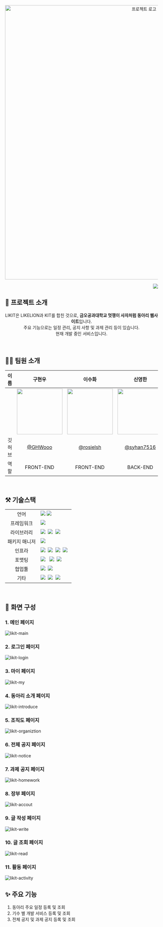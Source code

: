 <p align="center">
  <br>
  <img src="https://user-images.githubusercontent.com/72565083/230766339-d92979be-edea-451a-9b2a-1962f3e03990.png" alt='프로젝트 로고' width='900px'>
  <br>
  <p align='right'>
    <a href="https://hits.seeyoufarm.com"><img src="https://hits.seeyoufarm.com/api/count/incr/badge.svg?url=https%3A%2F%2Fgithub.com%2Flikelion-LIKIT&count_bg=%2379C83D&title_bg=%23555555&icon=&icon_color=%23E7E7E7&title=hits&edge_flat=false"/></a>
  </p>
</p>

## 🦁 프로젝트 소개

<div align="center">
  <div>LIKIT은 LIKELION과 KIT를 합친 것으로, <b>금오공과대학교 멋쟁이 사자처럼 동아리 웹사이트</b>입니다.</div>
  <div>주요 기능으로는 일정 관리, 공지 사항 및 과제 관리 등이 있습니다. </div>
  <div>현재 개발 중인 서비스입니다.</div>
</div>
<br>

<!-- ## 🪄 배포 주소 --> 
<!-- 배포 주소 작성 -->

<br>

## 🧑‍💻 팀원 소개

| 이름 |  구현우  | 이수화 | 신영한 | 이서현 |
| :------------: | :------------: | :-----------: |  :------------: | :-----------: |  
|  | <img src="https://user-images.githubusercontent.com/72565083/230766542-b2898bf8-e748-4697-9549-e6925699f9be.png" width="150"/> | <img src="https://user-images.githubusercontent.com/72565083/230766777-d4f9acb2-b752-47e8-8011-fb354328ff2c.png" width="150"/> | <img src="https://avatars.githubusercontent.com/u/83218200?v=4" width="150"/> |<img src="https://avatars.githubusercontent.com/u/90851865?s=400&u=b728089d09499144caa10807f9f2a09ee3729782&v=4" width="150"/> |
| 깃허브 | [@GHWooo](https://github.com/GHWooo) | [@rosielsh](https://github.com/rosielsh) | [@syhan7516](https://github.com/syhan7516)|[@kathyleesh](https://github.com/kathyleesh)|
| 역할 | FRONT-END | FRONT-END | BACK-END | BACK-END | 

<br>

## ⚒️ 기술스택

<table>
<tr>
 <td align="center">언어</td>
 <td>
  <img src="https://img.shields.io/badge/JavaScript-F7DF1E?style=for-the-badge&logo=JavaScript&logoColor=ffffff"/>
  <img src="https://img.shields.io/badge/Java-orange?style=for-the-badge&logo=Java&logoColor=white"/></a>
 </td>
</tr>
<tr>
 <td align="center">프레임워크</td>
 <td>
  <img src="https://img.shields.io/badge/Spring-6DB33F?style=for-the-badge&logo=Spring&logoColor=ffffff"/>&nbsp  
</tr>
<tr>
 <td align="center">라이브러리</td>
 <td>
  <img src="https://img.shields.io/badge/React-61DAFB?style=for-the-badge&logo=React&logoColor=ffffff"/>&nbsp  
  <img src="https://img.shields.io/badge/SpringBoot-6DB33F?style=for-the-badge&logo=SpringBoot&logoColor=ffffff"/>&nbsp
  <img src="https://img.shields.io/badge/springsecurity-6DB33F?style=for-the-badge&logo=springsecurity&logoColor=ffffff"/>&nbsp
</tr>
<tr>
 <td align="center">패키지 매니저</td>
 <td>
    <img src="https://img.shields.io/badge/npm-CB3837?style=for-the-badge&logo=npm&logoColor=white">&nbsp 
  </td>
</tr>
<tr>
 <td align="center">인프라</td>
 <td>
  <img src="https://img.shields.io/badge/MYSQL-4479A1?style=for-the-badge&logo=MYSQL&logoColor=ffffff"/>&nbsp
  <img src="https://img.shields.io/badge/amazonaws-232F3E?style=for-the-badge&logo=amazonaws&logoColor=ffffff"/>&nbsp
  <img src="https://img.shields.io/badge/amazons3-569A31?style=for-the-badge&logo=amazons3&logoColor=ffffff"/>&nbsp
  <img src="https://img.shields.io/badge/amazonec2-FF9900?style=for-the-badge&logo=amazonec2&logoColor=ffffff"/>&nbsp
</tr>
<tr>
 <td align="center">포맷팅</td>
 <td>
  <img src="https://img.shields.io/badge/ESLint-4B32C3?style=for-the-badge&logo=ESLint&logoColor=ffffff"/> &nbsp 
  <img src="https://img.shields.io/badge/Prettier-F7B93E?style=for-the-badge&logo=Prettier&logoColor=ffffff"/>&nbsp 
  <img src="https://img.shields.io/badge/PostCSS-DD3A0A?style=for-the-badge&logo=PostCSS&logoColor=ffffff"/>&nbsp 
  </td>
</tr>

<tr>
 <td align="center">협업툴</td>
 <td>
    <img src="https://img.shields.io/badge/Git-F05032?style=for-the-badge&logo=Git&logoColor=white"/>&nbsp 
    <img src="https://img.shields.io/badge/GitHub-181717?style=for-the-badge&logo=GitHub&logoColor=white"/>&nbsp 
    
 </td>
</tr>
<tr>
 <td align="center">기타</td>
 <td>
    <img src="https://img.shields.io/badge/Figma-F24E1E?style=for-the-badge&logo=Figma&logoColor=white"/>&nbsp 
    <img src="https://img.shields.io/badge/Notion-000000?style=for-the-badge&logo=Notion&logoColor=white"/>&nbsp 
    <img src="https://img.shields.io/badge/swagger-85EA2D?style=for-the-badge&logo=swagger&logoColor=white"/>&nbsp 
 </td>
</tr>
</table>

<br>


## 📖 화면 구성

### 1. 메인 페이지
![likit-main](https://user-images.githubusercontent.com/88186460/231513016-4eb3486d-de8c-4f9e-9765-778f22b7db5e.png)

### 2. 로그인 페이지
![likit-login](https://user-images.githubusercontent.com/88186460/231513073-37406595-b667-4e5e-b611-1b1d1990b77d.png)

### 3. 마이 페이지
![likit-my](https://user-images.githubusercontent.com/88186460/231513148-0946fde1-d77b-42e6-9ec2-ab9f088c4ed0.png)

### 4. 동아리 소개 페이지
![likit-introduce](https://user-images.githubusercontent.com/88186460/231513178-6a329031-b1e6-4cf5-88a8-af3c34e096cd.png)

### 5. 조직도 페이지
![likit-organiztion](https://user-images.githubusercontent.com/88186460/231513198-4a8c55ba-13b2-495c-966a-8809b7d13d0f.png)

### 6. 전체 공지 페이지
![likit-notice](https://user-images.githubusercontent.com/88186460/231513219-52f4935d-d3b8-4f6c-81c3-70e01e31f7c6.png)

### 7. 과제 공지 페이지
![likit-homework](https://user-images.githubusercontent.com/88186460/231513242-56873704-dfa9-4e23-a80a-6cbdbc1af8b9.png)

### 8. 장부 페이지
![likit-accout](https://user-images.githubusercontent.com/88186460/231513260-f68f5f85-8213-44a4-ba8f-762525eba5c1.png)

### 9. 글 작성 페이지
![likit-write](https://user-images.githubusercontent.com/88186460/231513283-1945b57f-b3be-4022-a5cb-bfe87f7ffddb.png)

### 10. 글 조회 페이지
![likit-read](https://user-images.githubusercontent.com/88186460/231513294-3f538566-ad14-41ae-8c61-acee6a7b3cf1.png)

### 11. 활동 페이지
![likit-activity](https://user-images.githubusercontent.com/88186460/231513313-92519308-ca7a-46fc-ad79-0a11da3b5377.png)


## ✨ 주요 기능

1. 동아리 주요 일정 등록 및 조회
2. 기수 별 개발 서비스 등록 및 조회 
3. 전체 공지 및 과제 공지 등록 및 조회

<br/>


